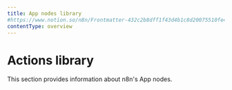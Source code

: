 ```yaml
---
title: App nodes library
#https://www.notion.so/n8n/Frontmatter-432c2b8dff1f43d4b1c8d20075510fe4
contentType: overview
---
```


# Actions library

This section provides information about n8n's App nodes.

